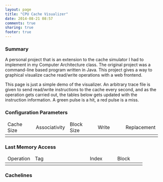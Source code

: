 ```yaml
---
layout: page
title: "CPU Cache Visualizer"
date: 2014-08-21 08:57
comments: true
sharing: true
footer: true
---
```


### Summary

A personal project that is an extension to the cache simulator I had to implement in my Computer Architecture class. The original project was a command-line based program written in Java. This project gives a way to graphical visualize cache read/write operations with a web frontend.

This page is just a simple demo of the visualizer. An arbitrary trace file is given to send read/write instructions to the cache every second, and as the operation gets carried out, the tables below gets updated with the instruction information. A green pulse is a hit, a red pulse is a miss.

<!-- JS -->
<script src="http://ajax.googleapis.com/ajax/libs/jquery/2.1.1/jquery.min.js"></script>
<!-- <script src="http://netdna.bootstrapcdn.com/bootstrap/3.1.1/js/bootstrap.min.js"></script> -->
<script
<script src="http://code.jquery.com/ui/1.11.0/jquery-ui.min.js"></script>
<script src="/javascripts/cpu-cache-visualizer/jquery.pulse.js"></script>

<!-- CSS -->
<!-- <link href="http://netdna.bootstrapcdn.com/bootstrap/3.1.1/css/bootstrap.min.css" rel="stylesheet"> -->
<link href="/stylesheets/bootstrap.custom.css" rel="stylesheet">

<style>
.container{
    width: 100%;    
}
</style>


<div id="body" class="container">

<!-- TODO  -->
<!-- Allow user to select cache parameters -->
<!-- <h2>CPU Cache Visualizer</h2> -->
<!-- <div class="form-group">
    <select class="form-control">
        <option value="LRU"> LRU </option>
    </select>
</div> -->

<!-- Show cache Parameters -->
<h3> Configuration Parameters </h3>
<table class="table table-bordered table-striped ">
    <thead>
        <td style="width: 20%">Cache Size</td>
        <td style="width: 20%">Associativity</td>
        <td style="width: 20%">Block Size</td>
        <td style="width: 20%">Write</td>
        <td style="width: 20%">Replacement</td>
    </thead>
    <tbody>
        <td id="cache_size"></td>
        <td id="associativity"></td>
        <td id="block_size"></td>
        <td id="write_policy"></td>
        <td id="replace_policy"></td>
    </tbody>
</table>


<!-- Display the latest address being processed -->
<h3> Last Memory Access </h3>
<div id="Address"></div>
<table class="table table-bordered table-striped"><!-- Add the follow class if we want condensed "table-condensed" -->
    <thead>
        <td style="width: 20%">Operation</td>
        <td style="width: 40%">Tag</td>
        <td style="width: 20%">Index</td>
        <td style="width: 20%">Block</td>
    </thead>
    <tbody>
        <td id="op"></td>
        <td id="tag"></td>
        <td id="index"></td>
        <td id="block"></td>
    </tbody>
</table>


<!-- Display table representing the cache -->
<h3> Cachelines</h3>
<div id="myTable" ></div>

</div> <!-- End container tag-->

<script src="/javascripts/cpu-cache-visualizer/gcc_trace.js"></script>
<script src="/javascripts/cpu-cache-visualizer/cache_core.js"></script>
<script src="/javascripts/cpu-cache-visualizer/ui.js"></script>
<script>

// Cache parameters
var cacheSize = 256;
var assoc = 4;
var blockSize = 8;

// var cacheSize = 8192;
// var assoc = 4;
// var blockSize = 32;

// Instantiate cache
var myCache = new Cache(cacheSize, assoc, blockSize, cacheTableUpdate);

// Update param table
cacheParameterUpdate();

// Generate the HTML table for the cache
generateCacheTable('myTable', myCache.numSets, myCache.assoc);

// Just a single test Address
// var address = "7fcd61f8";

// Access the cache
// myCache.access(parseInt(address, 16), 'w');
// myCache.access(parseInt(address, 16), 'r'); // access again (should be a hit)

var readInstrSpeed = 1000, pulseTextSpeed = 900;
var i=0;
function accessCache() {
    if (i < Instructions.length) {
        console.log(i);
        var instr = Instructions[i].split(" ");
        var op = instr[0];
        var addr = instr[1];
        myCache.access(parseInt(addr, 16), op);
        i++;
        setTimeout(accessCache, readInstrSpeed);
    }
};

accessCache();

</script>